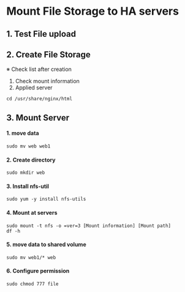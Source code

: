 # Mount File Storage to HA servers

## 1. Test File upload 

## 2. Create File Storage 

※ Check list after creation
1) Check mount information 
2) Applied server
````
cd /usr/share/nginx/html
````
## 3. Mount Server

#### 1. move data
    sudo mv web web1
#### 2. Create directory
    sudo mkdir web
#### 3. Install nfs-util
    sudo yum -y install nfs-utils
#### 4. Mount at servers
    sudo mount -t nfs -o =ver=3 [Mount information] [Mount path]    
    df -h    
#### 5. move data to shared volume
    sudo mv web1/* web
#### 6. Configure permission
    sudo chmod 777 file

